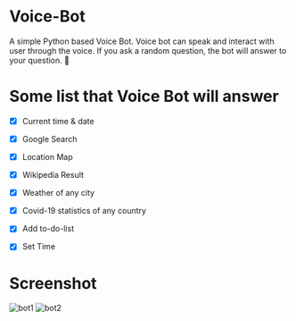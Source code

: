 # Voice-Bot


A simple Python based Voice Bot. Voice bot can speak and interact with user through the voice. If you ask a random question, the bot will answer to your question. :robot:	



# Some list that Voice Bot will answer

- [x] Current time & date
- [x]  Google Search
- [x] Location Map
- [x] Wikipedia Result
- [x] Weather of any city
- [x] Covid-19 statistics of any country
- [x] Add to-do-list
- [x] Set Time




# Screenshot


![bot1](https://user-images.githubusercontent.com/52861859/115128964-654fb280-a003-11eb-9a0f-e5c7073b00bf.PNG) ![bot2](https://user-images.githubusercontent.com/52861859/115128966-67b20c80-a003-11eb-97fe-bd2f9f4de051.PNG)
